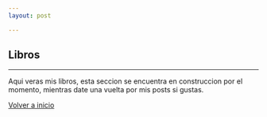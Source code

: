 ```yaml
---
layout: post

---
```


## [](#header-2)Libros 
* * *

Aqui veras mis libros, esta seccion se encuentra en construccion por el momento,
mientras date una vuelta por mis posts si gustas.

[Volver a inicio](/)


